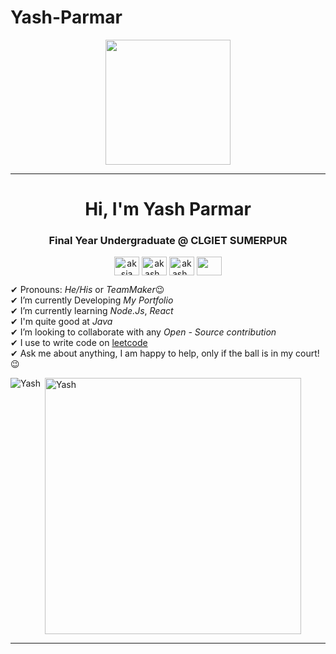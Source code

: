 # Yash-Parmar

<p align="center">
  <img src="https://github.com/thompsonemerson/thompsonemerson/raw/master/cover-thompson.png" height="200"/>
</p>
<hr>
<h1 align="center">Hi, I'm Yash Parmar</h1>
<h3 align="center"> Final Year Undergraduate @ CLGIET SUMERPUR</h3>
<p align="center">
<a href="https://www.linkedin.com/in/yash-parmar-192050199/" target="blank"><img align="center" src="https://cdn.jsdelivr.net/npm/simple-icons@3.0.1/icons/linkedin.svg" alt="aksia" height="30" width="40" /></a>
<a href="https://leetcode.com/Yash2608/" target="blank"><img align="center" src="https://cdn.jsdelivr.net/npm/simple-icons@3.0.1/icons/leetcode.svg" alt="akash_chowrasia" height="30" width="40" /></a>
<a href="https://auth.geeksforgeeks.org/user/yash20545/" target="blank"><img align="center" src="https://cdn.jsdelivr.net/npm/simple-icons@3.0.1/icons/geeksforgeeks.svg" alt="akash_chowrasia" height="30" width="40" /></a>
 <a href = "mailto: Yash20545@gmail.com"><img align="center" src="https://simpleicons.org/icons/gmail.svg" height="30" width="40" /></a>
</p>
</p>

✔ Pronouns: *He/His* or *TeamMaker*😉 <br>
✔ I’m currently Developing *My Portfolio* <br>
✔ I’m currently learning *Node.Js*, *React*<br>
✔ I'm quite good at *Java*<br>
✔ I’m looking to collaborate with any *Open - Source contribution*<br>
✔ I use to write code on [leetcode](https://leetcode.com/Yash2608/) <br>
✔ Ask me about anything, I am happy to help, only if the ball is in my court!😉<br>

<p><img align="left" src="https://github-readme-stats.vercel.app/api/top-langs?username=yashparmarr&show_icons=true&locale=en&layout=compact" alt="Yash" /></p>

<p>&nbsp;<img align="center" src="https://github-readme-stats.vercel.app/api?username=yashparmarr&count_private=true&show_icons=true" alt="Yash" width="410" /></p>

<hr>
